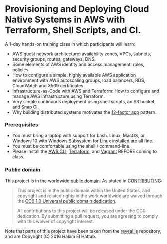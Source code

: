 # Provisioning and Deploying Cloud Native Systems in AWS with Terraform, Shell Scripts, and CI.

A 1-day hands-on training class in which participants will learn:

* AWS guest network architecture: availability zones, VPCs, subnets, security groups, routes, gateways, DNS.
* Some elements of AWS identity and access management: roles, policies.
* How to configure a simple, highly available AWS application environment with AWS autoscaling groups, load balancers, RDS, CloudWatch and X509 certificates.
* Infrastructure-as-Code with AWS and Terraform: How to configure and manage AWS infrastructure using Terraform.
* Very simple continuous deployment using shell scripts, an S3 bucket, and [Snap CI](https://snap-ci.com/).
* Why building distributed systems motivates the [12-factor app](https://12factor.net/) pattern.

### Prerequisites:

* You must bring a laptop with support for bash. Linux, MacOS, or Windows 10 with Windows Subsystem for Linux installed are all fine.
* You must be comfortable using the shell / command-line.
* Please install the [AWS CLI](https://aws.amazon.com/cli/), [Terraform](https://www.terraform.io/), and [Vagrant](https://www.vagrantup.com/) BEFORE coming to class.

### Public domain

This project is in the worldwide [public domain](LICENSE.md). As stated
in [CONTRIBUTING](CONTRIBUTING.md):

> This project is in the public domain within the United States, and copyright
> and related rights in the work worldwide are waived through the [CC0 1.0
> Universal public domain
> dedication](https://creativecommons.org/publicdomain/zero/1.0/).
>
> All contributions to this project will be released under the CC0 dedication.
> By submitting a pull request, you are agreeing to comply with this waiver of
> copyright interest.

Note that parts of this project have been taken from the [reveal.js][]
repository, and are Copyright (C) 2016 Hakim El Hattab.

[reveal.js]: https://github.com/hakimel/reveal.js
[18F branding]: https://pages-staging.18f.gov/brand/
[visual style guide]: https://pages-staging.18f.gov/brand/visual-style/